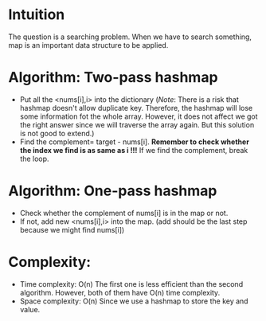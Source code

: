 # Intuition
The question is a searching problem. When we have to search something, map is an important data structure to be applied.
# Algorithm: Two-pass hashmap
- Put all the <nums[i],i> into the dictionary (*Note*: There is a risk that hashmap doesn't allow duplicate key. Therefore, the hashmap will lose some information fot the whole array. However, it does not affect we got the right answer since we will traverse the array again. But this solution is not good to extend.)
- Find the complement= target - nums[i]. **Remember to check whether the index we find is as same as i !!!**
If we find the complement, break the loop.
# Algorithm: One-pass hashmap
- Check whether the complement of nums[i] is in the map or not.
- If not, add new <nums[i],i> into the map. (add should be the last step because we might find nums[i])
# Complexity:
- Time complexity: O(n) The first one is less efficient than the second algorithm. However, both of them have O(n) time complexity.
- Space complexity: O(n) Since we use a hashmap to store the key and value.
